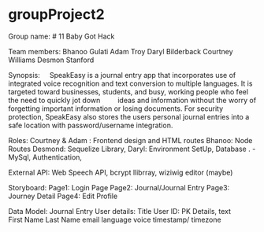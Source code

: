 # groupProject2

Group name: # 11 Baby Got Hack

Team members:
      Bhanoo Gulati
      Adam Troy
      Daryl Bilderback
      Courtney Williams
      Desmon Stanford
   
Synopsis:
      SpeakEasy is a journal entry app that incorporates use of integrated voice recognition and text conversion to multiple         languages. It is targeted toward businesses, students, and busy, working people who feel the need to quickly jot down         ideas and information without the worry of forgetting important information or losing documents. For security                 protection, SpeakEasy also stores the users personal journal entries into a safe location with password/username               integration.

Roles:
      Courtney & Adam : Frontend design and HTML routes
      Bhanoo: Node Routes
      Desmond: Sequelize Library, 
      Daryl: Environment SetUp, Database .  - MySql, Authentication,


External API: 
      Web Speech API, bcrypt llibrray, wiziwig editor (maybe)

    
Storyboard:
      Page1: Login Page 
      Page2: Journal/Journal Entry
      Page3: Journey Detail
      Page4: Edit Profile


Data Model:                     Journal Entry 
User details:                    Title 
User ID: PK                      Details, text  
First Name
Last Name 
email 
language 
voice
timestamp/ timezone 


 
